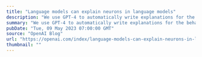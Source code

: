 ```yaml
---
title: "Language models can explain neurons in language models"
description: "We use GPT-4 to automatically write explanations for the behavior of neurons in large language models and to score those explanations. We release a dataset of these (imperfect) explanations and scores for every neuron in GPT-2."
summary: "We use GPT-4 to automatically write explanations for the behavior of neurons in large language models and to score those explanations. We release a dataset of these (imperfect) explanations and scores for every neuron in GPT-2."
pubDate: "Tue, 09 May 2023 07:00:00 GMT"
source: "OpenAI Blog"
url: "https://openai.com/index/language-models-can-explain-neurons-in-language-models"
thumbnail: ""
---
```


